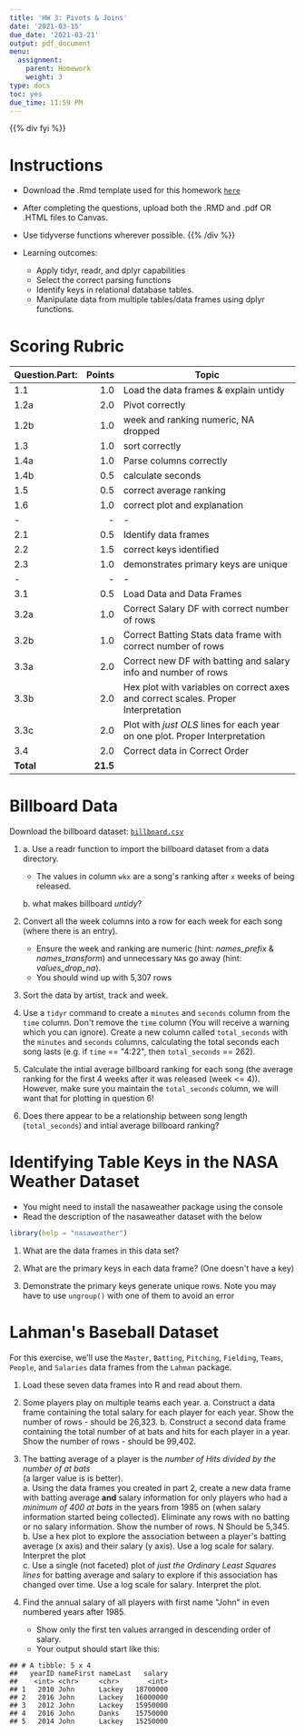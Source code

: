 ```yaml
---
title: 'HW 3: Pivots & Joins'
date: '2021-03-15'
due_date: '2021-03-21'
output: pdf_document
menu:
  assignment:
    parent: Homework
    weight: 3
type: docs
toc: yes
due_time: 11:59 PM
---
```


{{% div fyi %}}
# Instructions 
- Download the .Rmd template used for this homework [<i class="fas fa-file-code"></i> `here`](/homework/03-hw.Rmd)
- After completing the questions, upload both the .RMD and .pdf OR .HTML files to Canvas.
- Use tidyverse functions wherever possible. 
{{% /div %}}

- Learning outcomes:
  - Apply tidyr, readr, and dplyr capabilities
  - Select the correct parsing functions
  - Identify keys in relational database tables.
  - Manipulate data from multiple tables/data frames using dplyr functions.
  
# Scoring Rubric 

|Question.Part:|Points|Topic|
|---|--:|-------------|
|1.1|1.0|Load the data frames & explain untidy|
|1.2a|2.0|Pivot correctly|
|1.2b|1.0|week and ranking numeric, NA dropped|
|1.3|1.0|sort correctly|
|1.4a|1.0|Parse columns correctly|
|1.4b|0.5|calculate seconds|
|1.5|0.5|correct average ranking|
|1.6|1.0|correct plot and explanation|
|-|-|-|
|2.1|0.5|Identify data frames|
|2.2|1.5|correct keys identified|
|2.3|1.0|demonstrates primary keys are unique |
|-|-|-|
|3.1|0.5|Load Data and Data Frames|
|3.2a|1.0|Correct Salary DF with correct number of rows|
|3.2b|1.0|Correct Batting Stats data frame with correct number of rows|
|3.3a|2.0|Correct new DF with batting and salary info and number of rows|
|3.3b|2.0|Hex plot with variables on correct axes and correct scales. Proper Interpretation|
|3.3c|2.0|Plot with *just OLS* lines for each year on one plot. Proper Interpretation|
|3.4|2.0|Correct data in Correct Order|
|**Total**|**21.5**|



#  Billboard Data

Download the billboard dataset: [<i class="fas fa-file-csv"></i> `billboard.csv`](/data/billboard.csv)  


1. a. Use a readr function to import the billboard dataset from a data directory. 
    - The values in column `wkx` are a song's ranking after `x` weeks of being released.



    b. what makes billboard _untidy_? 

  
2. Convert all the week columns into a row for each week for each song (where there is an entry). 
    - Ensure the week and ranking are numeric (hint: _names_prefix_ & _names_transform_) and unnecessary `NA`s go away (hint: _values_drop_na_).
    - You should wind up with 5,307 rows
       
    
       
3. Sort the data by artist, track and week. 

       
4. Use a `tidyr` command to create a `minutes` and `seconds` column from the `time` column. Don't remove the `time` column (You will receive a warning which you can ignore). Create a new column called `total_seconds` with the `minutes` and `seconds` columns, calculating the total seconds each song lasts (e.g. if `time` == "4:22", then `total_seconds` == 262). 



5. Calculate the intial average billboard ranking for each song (the average ranking for the first 4 weeks after it was released (week <= 4)). However, make sure you maintain the `total_seconds` column, we will want that for plotting in question 6! 


6. Does there appear to be a relationship between song length (`total_seconds`) and intial average billboard ranking? 



#  Identifying Table Keys in the NASA Weather Dataset
- You might need to install the nasaweather package using the console
- Read the description of the nasaweather dataset with the below


```r
library(help = "nasaweather")
```
    
1. What are the data frames in this data set?




2. What are the primary keys in each data frame? (One doesn't have a key)




3. Demonstrate the primary keys generate unique rows. Note you may have to use `ungroup()` with one of them to avoid an error       
    


# Lahman's Baseball Dataset
For this exercise, we'll use the `Master`, `Batting`, `Pitching`, `Fielding`, `Teams`, `People`, and `Salaries` data frames from the `Lahman` package. 

1. Load these seven data frames into R and read about them.


2. Some players play on multiple teams each year. 
    a. Construct a data frame containing the total salary for each player for each year. Show the number of rows  - should be 26,323.
    b. Construct a second data frame containing the total number of at bats and hits for each player in a year. Show the number of rows - should be 99,402.
   

   
3. The batting average of a player is the *number of Hits divided by the number of at bats*   
    (a larger value is is better).  
    a. Using the data frames you created in part 2, create a new data frame with batting average **and** salary information for only players who had a *minimum of 400 at bats* in the years from 1985 on (when salary information started being collected). Eliminate any rows with no batting or no salary information. Show the number of rows. N Should be 5,345.  
    b. Use a hex plot to explore the association between a player's batting average (x axis) and their salary (y axis). Use a log scale for salary. Interpret the plot  
    c. Use a single (not faceted) plot of *just the Ordinary Least Squares lines* for batting average and salary to explore if this association has changed over time. Use a log scale for salary. Interpret the plot.
   
    


4. Find the annual salary of all players with first name "John" in even numbered years after 1985. 
    - Show only the first ten values arranged in descending order of salary.
    - Your output should start like this:




```
## # A tibble: 5 x 4
##   yearID nameFirst nameLast   salary
##    <int> <chr>     <chr>       <int>
## 1   2010 John      Lackey   18700000
## 2   2016 John      Lackey   16000000
## 3   2012 John      Lackey   15950000
## 4   2016 John      Danks    15750000
## 5   2014 John      Lackey   15250000
```
